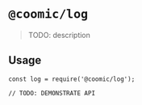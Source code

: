 # `@coomic/log`

> TODO: description

## Usage

```
const log = require('@coomic/log');

// TODO: DEMONSTRATE API
```
